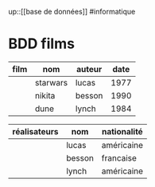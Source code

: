 up::[[base de données]]
#informatique 
# BDD films

| film | nom      | auteur | date |
|------|----------|--------|------|
|      | starwars | lucas  | 1977 |
|      | nikita   | besson | 1990 |
|      | dune     | lynch  | 1984 |

| réalisateurs | nom    | nationalité |
|--------------|--------|-------------|
|              | lucas  | américaine  |
|              | besson | francaise   |
|              | lynch  | américaine  |

